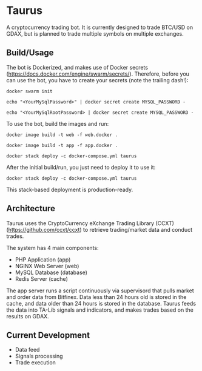 # Taurus
A cryptocurrency trading bot. It is currently designed to trade BTC/USD on GDAX, but is planned to trade multiple symbols on multiple exchanges.


## Build/Usage
The bot is Dockerized, and makes use of Docker secrets (https://docs.docker.com/engine/swarm/secrets/).
Therefore, before you can use the bot, you have to create your secrets (note the trailing dash!):

`docker swarm init`

`echo "<YourMySqlPassword>" | docker secret create MYSQL_PASSWORD -`

`echo "<YourMySqlRootPassword> | docker secret create MYSQL_PASSWORD -` 
 
To use the bot, build the images and run:

`docker image build -t web -f web.docker .`

`docker image build -t app -f app.docker .`

`docker stack deploy -c docker-compose.yml taurus`

After the initial build/run, you just need to deploy it to use it:

`docker stack deploy -c docker-compose.yml taurus`

This stack-based deployment is production-ready.


## Architecture
Taurus uses the CryptoCurrency eXchange Trading Library (CCXT) (https://github.com/ccxt/ccxt) to retrieve trading/market data and conduct trades.

The system has 4 main components:
* PHP Application (app)
* NGINX Web Server (web)
* MySQL Database (database)
* Redis Server (cache)

The app server runs a script continuously via supervisord that pulls market and order data from Bitfinex. Data less than 24 hours old is stored in the cache, and data older than 24 hours is stored in the database.
Taurus feeds the data into TA-Lib signals and indicators, and makes trades based on the results on GDAX.

## Current Development
* Data feed
* Signals processing
* Trade execution

